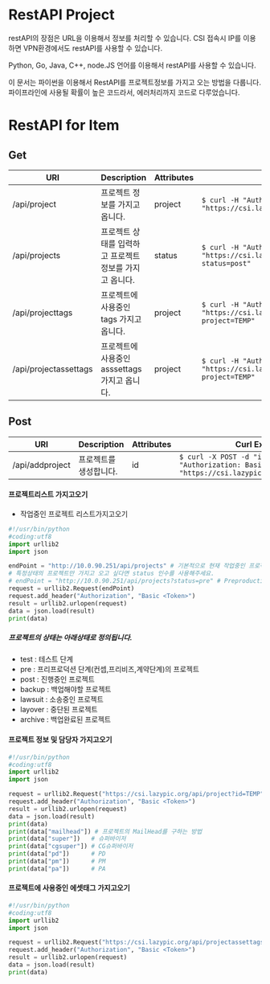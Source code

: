 # RestAPI Project
restAPI의 장점은 URL을 이용해서 정보를 처리할 수 있습니다.
CSI 접속시 IP를 이용하면 VPN환경에서도 restAPI를 사용할 수 있습니다.

Python, Go, Java, C++, node.JS 언어를 이용해서 restAPI를 사용할 수 있습니다.

이 문서는 파이썬을 이용해서 RestAPI를 프로젝트정보를 가지고 오는 방법을 다룹니다.
파이프라인에 사용될 확률이 높은 코드라서, 에러처리까지 코드로 다루었습니다.

# RestAPI for Item

## Get

| URI | Description | Attributes | Curl Example |
| --- | --- | --- | --- |
| /api/project | 프로젝트 정보를 가지고 옵니다. | project | `$ curl -H "Authorization: Basic <Token>" "https://csi.lazypic.org/api/project?id=TEMP"` |
| /api/projects | 프로젝트 상태를 입력하고 프로젝트 정보를 가지고 옵니다. | status | `$ curl -H "Authorization: Basic <Token>" "https://csi.lazypic.org/api/projects?status=post"` |
| /api/projecttags | 프로젝트에 사용중인 tags 가지고 옵니다. | project | `$ curl -H "Authorization: Basic <Token>" "https://csi.lazypic.org/api/projecttags?project=TEMP"` |
| /api/projectassettags | 프로젝트에 사용중인 asssettags 가지고 옵니다. | project | `$ curl -H "Authorization: Basic <Token>" "https://csi.lazypic.org/api/projectassettags?project=TEMP"` |

## Post

| URI | Description | Attributes | Curl Example |
| --- | --- | --- | --- |
| /api/addproject | 프로젝트를 생성합니다. | id | `$ curl -X POST -d "id=TEMP" -H "Authorization: Basic <Token>" "https://csi.lazypic.org/api/addproject"` |

#### 프로젝트리스트 가지고오기
- 작업중인 프로젝트 리스트가지고오기

```python
#!/usr/bin/python
#coding:utf8
import urllib2
import json

endPoint = "http://10.0.90.251/api/projects" # 기본적으로 현재 작업중인 프로젝트를 가지고옵니다.(pre + post + backup상태)
# 특정상태의 프로젝트만 가지고 오고 싶다면 status 인수를 사용해주세요.
# endPoint = "http://10.0.90.251/api/projects?status=pre" # Preproduction 상태를 가진 프로젝트를 가지고 옵니다.
request = urllib2.Request(endPoint)
request.add_header("Authorization", "Basic <Token>")
result = urllib2.urlopen(request)
data = json.load(result)
print(data)
```

##### 프로젝트의 상태는 아래상태로 정의됩니다.
- test : 테스트 단계
- pre : 프리프로덕션 단계(컨셉,프리비즈,계약단계)의 프로젝트
- post : 진행중인 프로젝트
- backup : 백업해야할 프로젝트
- lawsuit : 소송중인 프로젝트
- layover : 중단된 프로젝트
- archive : 백업완료된 프로젝트


#### 프로젝트 정보 및 담당자 가지고오기
```python
#!/usr/bin/python
#coding:utf8
import urllib2
import json

request = urllib2.Request("https://csi.lazypic.org/api/project?id=TEMP") # TEMP 프로젝트 자료구조를 가지고 옵니다.
request.add_header("Authorization", "Basic <Token>")
result = urllib2.urlopen(request)
data = json.load(result)
print(data)
print(data["mailhead"]) # 프로젝트의 MailHead를 구하는 방법
print(data["super"])   # 슈퍼바이저
print(data["cgsuper"]) # CG슈퍼바이저
print(data["pd"])      # PD
print(data["pm"])      # PM
print(data["pa"])      # PA
```

#### 프로젝트에 사용중인 에셋태그 가지고오기
```python
#!/usr/bin/python
#coding:utf8
import urllib2
import json

request = urllib2.Request("https://csi.lazypic.org/api/projectassettags?project=TEMP")
request.add_header("Authorization", "Basic <Token>")
result = urllib2.urlopen(request)
data = json.load(result)
print(data)
```